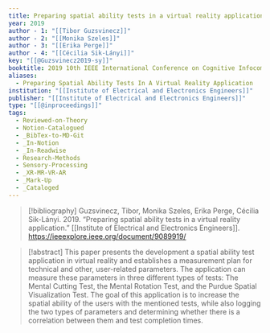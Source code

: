 ```yaml
---
title: Preparing spatial ability tests in a virtual reality application
year: 2019
author - 1: "[[Tibor Guzsvinecz]]"
author - 2: "[[Monika Szeles]]"
author - 3: "[[Erika Perge]]"
author - 4: "[[Cécilia Sik-Lányi]]"
key: "[[@Guzsvinecz2019-sy]]"
booktitle: 2019 10th IEEE International Conference on Cognitive Infocommunications (CogInfoCom)
aliases:
  - Preparing Spatial Ability Tests In A Virtual Reality Application
institution: "[[Institute of Electrical and Electronics Engineers]]"
publisher: "[[Institute of Electrical and Electronics Engineers]]"
type: "[[@inproceedings]]"
tags:
  - Reviewed-on-Theory
  - Notion-Catalogued
  - _BibTex-to-MD-Git
  - _In-Notion
  - _In-Readwise
  - Research-Methods
  - Sensory-Processing
  - _XR-MR-VR-AR
  - _Mark-Up
  - _Cataloged
---
```


> [!bibliography]
> Guzsvinecz, Tibor, Monika Szeles, Erika Perge, Cécilia Sik-Lányi. 2019. “Preparing spatial ability tests in a virtual reality application.” [[Institute of Electrical and Electronics Engineers]]. https://ieeexplore.ieee.org/document/9089919/

> [!abstract]
> This paper presents the development a spatial ability test application in virtual reality and establishes a measurement plan for technical and other, user-related parameters. The application can measure these parameters in three different types of tests: The Mental Cutting Test, the Mental Rotation Test, and the Purdue Spatial Visualization Test. The goal of this application is to increase the spatial ability of the users with the mentioned tests, while also logging the two types of parameters and determining whether there is a correlation between them and test completion times.
